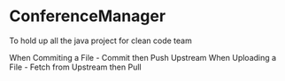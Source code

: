 ConferenceManager
=================

To hold up all the java project for clean code team

When Commiting a File - Commit then Push Upstream
When Uploading a File - Fetch from Upstream then Pull
